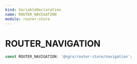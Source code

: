 ```yaml
---
kind: VariableDeclaration
name: ROUTER_NAVIGATION
module: router-store
---
```


# ROUTER_NAVIGATION

```ts
const ROUTER_NAVIGATION: '@ngrx/router-store/navigation';
```
